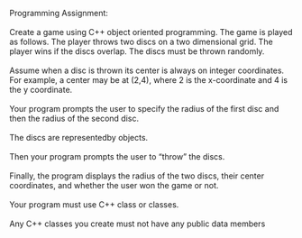 Programming Assignment:
<br/><br/>
Create a game using C++ object oriented programming. 
The game is played as follows. The player throws two discs on a two dimensional grid. The player wins if the discs overlap. The discs must be thrown randomly.
<br/><br/>
Assume when a disc is thrown its center is always on integer coordinates. For
example, a center may be at (2,4), where 2 is the x-coordinate and 4 is the y
coordinate.
<br/><br/>
Your program prompts the user to specify the radius of the first disc and then the radius of the second disc. 
<br/><br/>
The discs are representedby objects. 
<br/><br/>
Then your program prompts the user to “throw” the discs. 
<br/><br/>
Finally, the program displays the radius of the two discs, their center coordinates, and whether the user won the game or not. 
<br/><br/>
Your program must use C++ class or classes. 
<br/><br/>
Any C++ classes you create must not have any public data members
